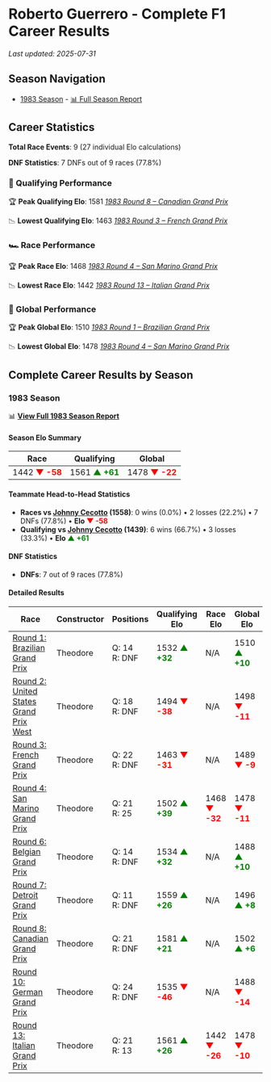 # Roberto Guerrero - Complete F1 Career Results

*Last updated: 2025-07-31*

## Season Navigation

- [1983 Season](#1983-season) - [📊 Full Season Report](../seasons/1983-season-report)

## Career Statistics

**Total Race Events**: 9 (27 individual Elo calculations)

**DNF Statistics**: 7 DNFs out of 9 races (77.8%)

### 🏁 Qualifying Performance

🏆 **Peak Qualifying Elo**: 1581
   *[1983 Round 8 – Canadian Grand Prix](../seasons/1983-season-report#round-8-canadian-grand-prix)*

📉 **Lowest Qualifying Elo**: 1463
   *[1983 Round 3 – French Grand Prix](../seasons/1983-season-report#round-3-french-grand-prix)*

### 🏎️ Race Performance

🏆 **Peak Race Elo**: 1468
   *[1983 Round 4 – San Marino Grand Prix](../seasons/1983-season-report#round-4-san-marino-grand-prix)*

📉 **Lowest Race Elo**: 1442
   *[1983 Round 13 – Italian Grand Prix](../seasons/1983-season-report#round-13-italian-grand-prix)*

### 🌟 Global Performance

🏆 **Peak Global Elo**: 1510
   *[1983 Round 1 – Brazilian Grand Prix](../seasons/1983-season-report#round-1-brazilian-grand-prix)*

📉 **Lowest Global Elo**: 1478
   *[1983 Round 4 – San Marino Grand Prix](../seasons/1983-season-report#round-4-san-marino-grand-prix)*


## Complete Career Results by Season

### 1983 Season

📊 **[View Full 1983 Season Report](../seasons/1983-season-report)**

#### Season Elo Summary

| Race | Qualifying | Global |
|------|------------|--------|
| 1442 **<span style="color: red;">▼ -58</span>** | 1561 **<span style="color: green;">▲ +61</span>** | 1478 **<span style="color: red;">▼ -22</span>** |

#### Teammate Head-to-Head Statistics

- **Races vs [Johnny Cecotto](johnny-cecotto) (1558)**: 0 wins (0.0%) • 2 losses (22.2%) • 7 DNFs (77.8%) • **Elo **<span style="color: red;">▼ -58</span>****
- **Qualifying vs [Johnny Cecotto](johnny-cecotto) (1439)**: 6 wins (66.7%) • 3 losses (33.3%) • **Elo <span style="color: green;">▲ +61</span>**


#### DNF Statistics

- **DNFs**: 7 out of 9 races (77.8%)

#### Detailed Results

| Race | Constructor | Positions | Qualifying Elo | Race Elo | Global Elo | Teammate |
|------|-------------|-----------|----------------|----------|------------|----------|
| [Round 1: Brazilian Grand Prix](../seasons/1983-season-report#round-1-brazilian-grand-prix) | Theodore | Q: 14<br/>R: DNF | 1532 **<span style="color: green;">▲ +32</span>** | N/A | 1510 **<span style="color: green;">▲ +10</span>** | [Johnny Cecotto](johnny-cecotto)<br/>Q: 19<br/>R: 12 |
| [Round 2: United States Grand Prix West](../seasons/1983-season-report#round-2-united-states-grand-prix-west) | Theodore | Q: 18<br/>R: DNF | 1494 **<span style="color: red;">▼ -38</span>** | N/A | 1498 **<span style="color: red;">▼ -11</span>** | [Johnny Cecotto](johnny-cecotto)<br/>Q: 17<br/>R: 6 |
| [Round 3: French Grand Prix](../seasons/1983-season-report#round-3-french-grand-prix) | Theodore | Q: 22<br/>R: DNF | 1463 **<span style="color: red;">▼ -31</span>** | N/A | 1489 **<span style="color: red;">▼ -9</span>** | [Johnny Cecotto](johnny-cecotto)<br/>Q: 17<br/>R: 11 |
| [Round 4: San Marino Grand Prix](../seasons/1983-season-report#round-4-san-marino-grand-prix) | Theodore | Q: 21<br/>R: 25 | 1502 **<span style="color: green;">▲ +39</span>** | 1468 **<span style="color: red;">▼ -32</span>** | 1478 **<span style="color: red;">▼ -11</span>** | [Johnny Cecotto](johnny-cecotto)<br/>Q: 23<br/>R: 23 |
| [Round 6: Belgian Grand Prix](../seasons/1983-season-report#round-6-belgian-grand-prix) | Theodore | Q: 14<br/>R: DNF | 1534 **<span style="color: green;">▲ +32</span>** | N/A | 1488 **<span style="color: green;">▲ +10</span>** | [Johnny Cecotto](johnny-cecotto)<br/>Q: 25<br/>R: 10 |
| [Round 7: Detroit Grand Prix](../seasons/1983-season-report#round-7-detroit-grand-prix) | Theodore | Q: 11<br/>R: DNF | 1559 **<span style="color: green;">▲ +26</span>** | N/A | 1496 **<span style="color: green;">▲ +8</span>** | [Johnny Cecotto](johnny-cecotto)<br/>Q: 26<br/>R: DNF |
| [Round 8: Canadian Grand Prix](../seasons/1983-season-report#round-8-canadian-grand-prix) | Theodore | Q: 21<br/>R: DNF | 1581 **<span style="color: green;">▲ +21</span>** | N/A | 1502 **<span style="color: green;">▲ +6</span>** | [Johnny Cecotto](johnny-cecotto)<br/>Q: 23<br/>R: DNF |
| [Round 10: German Grand Prix](../seasons/1983-season-report#round-10-german-grand-prix) | Theodore | Q: 24<br/>R: DNF | 1535 **<span style="color: red;">▼ -46</span>** | N/A | 1488 **<span style="color: red;">▼ -14</span>** | [Johnny Cecotto](johnny-cecotto)<br/>Q: 22<br/>R: 11 |
| [Round 13: Italian Grand Prix](../seasons/1983-season-report#round-13-italian-grand-prix) | Theodore | Q: 21<br/>R: 13 | 1561 **<span style="color: green;">▲ +26</span>** | 1442 **<span style="color: red;">▼ -26</span>** | 1478 **<span style="color: red;">▼ -10</span>** | [Johnny Cecotto](johnny-cecotto)<br/>Q: 26<br/>R: 12 |

